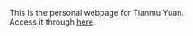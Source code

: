 This is the personal webpage for Tianmu Yuan. <br>
Access it through [here](https://tyuan.netlify.app/).

